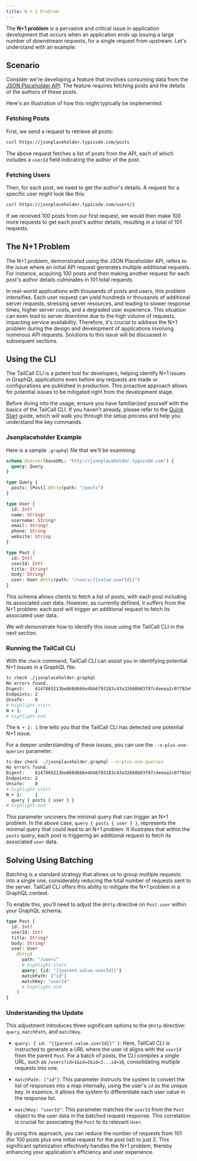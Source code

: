 ```yaml
---
title: N + 1 Problem
---
```


The **N+1 problem** is a pervasive and critical issue in application development that occurs when an application ends up issuing a large number of downstream requests, for a single request from upstream. Let's understand with an example:

## Scenario

Consider we're developing a feature that involves consuming data from the [JSON Placeholder API]. The feature requires fetching posts and the details of the authors of these posts.

Here's an illustration of how this might typically be implemented:

### Fetching Posts

First, we send a request to retrieve all posts:

```bash
curl https://jsonplaceholder.typicode.com/posts
```

The above request fetches a list of posts from the API, each of which includes a `userId` field indicating the author of the post.

### Fetching Users

Then, for each post, we need to get the author's details. A request for a specific user might look like this:

```bash
curl https://jsonplaceholder.typicode.com/users/1
```

If we received 100 posts from our first request, we would then make 100 more requests to get each post's author details, resulting in a total of 101 requests.

## The N+1 Problem

The N+1 problem, demonstrated using the JSON Placeholder API, refers to the issue where an initial API request generates multiple additional requests. For instance, acquiring 100 posts and then making another request for each post's author details culminates in 101 total requests.

In real-world applications with thousands of posts and users, this problem intensifies. Each user request can yield hundreds or thousands of additional server requests, stressing server resources, and leading to slower response times, higher server costs, and a degraded user experience. This situation can even lead to server downtime due to the high volume of requests, impacting service availability. Therefore, it's crucial to address the N+1 problem during the design and development of applications involving numerous API requests. Solutions to this issue will be discussed in subsequent sections.

## Using the CLI

The TailCall CLI is a potent tool for developers, helping identify N+1 issues in GraphQL applications even before any requests are made or configurations are published in production. This proactive approach allows for potential issues to be mitigated right from the development stage.

Before diving into the usage, ensure you have familiarized yourself with the basics of the TailCall CLI. If you haven't already, please refer to the [Quick Start] guide, which will walk you through the setup process and help you understand the key commands.

### Jsonplaceholder Example

Here is a sample `.graphql` file that we'll be examining:

```graphql showLineNumbers
schema @server(baseURL: "http://jsonplaceholder.typicode.com") {
  query: Query
}

type Query {
  posts: [Post] @http(path: "/posts")
}

type User {
  id: Int!
  name: String!
  username: String!
  email: String!
  phone: String
  website: String
}

type Post {
  id: Int!
  userId: Int!
  title: String!
  body: String!
  user: User @http(path: "/users/{{value.userId}}")
}
```

This schema allows clients to fetch a list of posts, with each post including its associated user data. However, as currently defined, it suffers from the N+1 problem: each post will trigger an additional request to fetch its associated user data.

We will demonstrate how to identify this issue using the TailCall CLI in the next section.

### Running the TailCall CLI

With the `check` command, TailCall CLI can assist you in identifying potential N+1 issues in a GraphQL file:

```bash
tc check ./jsonplaceholder.graphql
No errors found.
Digest:    6147865213be868d666e4bb6793183c43a32668b03f97c4eeaa2c07792e9be71
Endpoints: 2
Unsafe:    0
# highlight-start
N + 1:     1
# highlight-end
```

The `N + 1: 1` line tells you that the TailCall CLI has detected one potential N+1 issue.

For a deeper understanding of these issues, you can use the `--n-plus-one-queries` parameter:

```bash
tc-dev check  ./jsonplaceholder.graphql --n-plus-one-queries
No errors found.
Digest:    6147865213be868d666e4bb6793183c43a32668b03f97c4eeaa2c07792e9be71
Endpoints: 2
Unsafe:    0
# highlight-start
N + 1:     1
  query { posts { user } }
# highlight-end
```

This parameter uncovers the minimal query that can trigger an N+1 problem. In the above case, `query { posts { user } }`, represents the minimal query that could lead to an N+1 problem. It illustrates that within the `posts` query, each post is triggering an additional request to fetch its associated `user` data.

## Solving Using Batching

Batching is a standard strategy that allows us to group multiple requests into a single one, considerably reducing the total number of requests sent to the server. TailCall CLI offers this ability to mitigate the N+1 problem in a GraphQL context.

To enable this, you'll need to adjust the `@http` directive on `Post.user` within your GraphQL schema:

```graphql showLineNumbers
type Post {
  id: Int!
  userId: Int!
  title: String!
  body: String!
  user: User
    @http(
      path: "/users"
      # highlight-start
      query: {id: "{{parent.value.userId}}"}
      matchPath: ["id"]
      matchKey: "userId"
      # highlight-end
    )
}
```

### Understanding the Update

This adjustment introduces three significant options to the `@http` directive: `query`, `matchPath`, and `matchKey`.

- `query: { id: "{{parent.value.userId}}" }`: Here, TailCall CLI is instructed to generate a URL where the user id aligns with the `userId` from the parent `Post`. For a batch of posts, the CLI compiles a single URL, such as `/users?id=1&id=2&id=3...id=10`, consolidating multiple requests into one.

- `matchPath: ["id"]`: This parameter instructs the system to convert the list of responses into a map internally, using the user's `id` as the unique key. In essence, it allows the system to differentiate each user value in the response list.

- `matchKey: "userId"`: This parameter matches the `userId` from the `Post` object to the user data in the batched request response. This correlation is crucial for associating the `Post` to its relevant `User`.

By using this approach, you can reduce the number of requests from 101 (for 100 posts plus one initial request for the post list) to just 2. This significant optimization effectively handles the N+1 problem, thereby enhancing your application's efficiency and user experience.

[JSON Placeholder API]: https://jsonplaceholder.typicode.com
[Quick Start]: /docs/intro/quickstart
